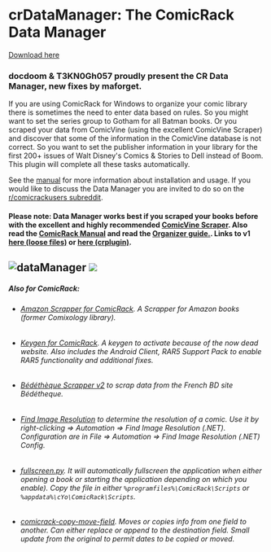 # crDataManager: The ComicRack Data Manager
[Download here](https://github.com/maforget/CRDataManager/releases/download/2.07.02.814/Data.Manager_v2.07.02.814.crplugin)  

### docdoom & T3KN0Gh057 proudly present the CR Data Manager, new fixes by maforget.

If you are using ComicRack for Windows to organize your comic library there is sometimes the need to enter data based on rules. So you might want to set the series group to Gotham for all Batman books. Or you scraped your data from ComicVine (using the excellent ComicVine Scraper) and discover that some of the information in the ComicVine database is not correct. So you want to set the publisher information in your library for the first 200+ issues of Walt Disney's Comics & Stories to Dell instead of Boom. This plugin will complete all these tasks automatically.

See the [manual](https://storage.googleapis.com/google-code-archive-downloads/v2/code.google.com/cr-data-manager/Manual_4.0.pdf) for more information about installation and usage. If you would like to discuss the Data Manager you are invited to do so on the [r/comicrackusers subreddit](https://www.reddit.com/r/comicrackusers/).
#### Please note: Data Manager works best if you scraped your books before with the excellent and highly recommended [ComicVine Scraper](https://github.com/cbanack/comic-vine-scraper). Also read the [ComicRack Manual](https://sites.google.com/site/comicrackmanual/home) and read the [Organizer guide.](https://drive.google.com/file/d/1bBpXpYx4qN7ZAfz6RSsQJv0ouo8j9Al4/view). Links to v1 [here (loose files)](https://github.com/rainerc/cr-data-manager) or [here (crplugin)](https://mega.nz/file/fY9QiDrC#9VoSlNIzDzkYpkO6PX83fYhmR9T6CLwPUzVysVSm2uQ).

![dataManager](https://user-images.githubusercontent.com/11904426/147198942-8defa164-4af1-4c08-8085-700070a30d46.png)
![](https://user-images.githubusercontent.com/11904426/170649136-e135e50a-be88-4f28-9377-e06fa2e696e5.png)
----

##### Also for ComicRack:

- ###### [Amazon Scrapper for ComicRack](https://github.com/maforget/ComicRack_AmazonScrapper). A Scrapper for Amazon books (former Comixology library).
- ###### [Keygen for ComicRack](https://github.com/maforget/ComicRackKeygen). A keygen to activate because of the now dead website. Also includes the Android Client, RAR5 Support Pack to enable RAR5 functionality and additional fixes.
- ###### [Bédéthèque Scrapper v2](https://github.com/maforget/Bedetheque-Scrapper-2) to scrap data from the French BD site Bédétheque.
- ###### [Find Image Resolution](https://github.com/maforget/ComicRack_FindImageResolution) to determine the resolution of a comic. Use it by right-clicking => Automation => Find Image Resolution (.NET). Configuration are in File => Automation => Find Image Resolution (.NET) Config.
- ###### [fullscreen.py](https://gist.githubusercontent.com/maforget/186a99205140acd3f7d3328ad1466e62/raw/8c7c0ecab28fb9a6037adbe19ff553e3597cccd6/fullscreen.py). It will automatically fullscreen the application when either opening a book or starting the application depending on which you enable). Copy the file in either `%programfiles%\ComicRack\Scripts` or `%appdata%\cYo\ComicRack\Scripts`.
- ###### [comicrack-copy-move-field](https://github.com/maforget/comicrack-copy-move-field). Moves or copies info from one field to another. Can either replace or append to the destination field. Small update from the original to permit dates to be copied or moved.
